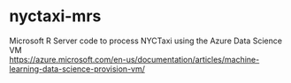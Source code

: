 # nyctaxi-mrs
Microsoft R Server code to process NYCTaxi using the Azure Data Science VM <br>
https://azure.microsoft.com/en-us/documentation/articles/machine-learning-data-science-provision-vm/
